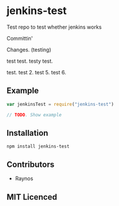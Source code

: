 # jenkins-test

<!-- [![browser support][5]][6] -->

<!-- [![build status][1]][2] [![NPM version][7]][8] [![dependency status][3]][4] -->

Test repo to test whether jenkins works

Committin'

Changes. (testing)

test test. testy test.

test. test 2.
test 5.
test 6.

## Example

```js
var jenkinsTest = require("jenkins-test")

// TODO. Show example
```

## Installation

`npm install jenkins-test`

## Contributors

 - Raynos

## MIT Licenced

  [1]: https://secure.travis-ci.org/Colingo/jenkins-test.png
  [2]: https://travis-ci.org/Colingo/jenkins-test
  [3]: https://david-dm.org/Colingo/jenkins-test.png
  [4]: https://david-dm.org/Colingo/jenkins-test
  [5]: https://ci.testling.com/Colingo/jenkins-test.png
  [6]: https://ci.testling.com/Colingo/jenkins-test
  [7]: https://badge.fury.io/js/jenkins-test.png
  [8]: https://badge.fury.io/js/jenkins-test
